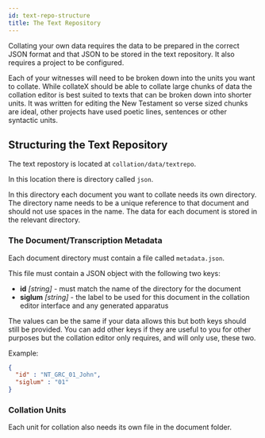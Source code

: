 ```yaml
---
id: text-repo-structure
title: The Text Repository
---
```


Collating your own data requires the data to be prepared in the correct JSON format and that JSON to be stored in the text repository. It also requires a project to be configured.

Each of your witnesses will need to be broken down into the units you want to collate. While collateX should be able to collate large chunks of data the collation editor is best suited to texts that can be broken down into shorter units. It was written for editing the New Testament so verse sized chunks are ideal, other projects have used poetic lines, sentences or other syntactic units.

## Structuring the Text Repository

The text repostory is located at `collation/data/textrepo`.

In this location there is directory called `json`.

In this directory each document you want to collate needs its own directory. The directory name needs to be a unique reference to that document and should not use spaces in the name. The data for each document is stored in the relevant directory.

### The Document/Transcription Metadata

Each document directory must contain a file called `metadata.json`.

This file must contain a JSON object with the following two keys:

- **id** *[string]* - must match the name of the directory for the document
- **siglum** *[string]* - the label to be used for this document in the collation editor interface and any generated apparatus

The values can be the same if your data allows this but both keys should still be provided. You can add other keys if they are useful to you for other purposes but the collation editor only requires, and will only use, these two.

Example:

```json
{
  "id" : "NT_GRC_01_John",
  "siglum" : "01"
}
```

### Collation Units

Each unit for collation also needs its own file in the document folder.
